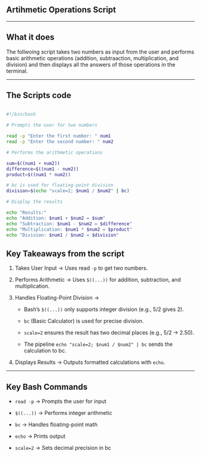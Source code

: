 ## Artihmetic Operations Script

---

## What it does

The follwoing script takes two numbers as input from the user and performs basic arithmetic operations (addition, subtraaction, multiplication, and division) and then displays all the answers of those operations in the terminal.

---

## The Scripts code

```bash

#!/bin/bash

# Prompts the user for two numbers

read -p "Enter the first number: " num1
read -p "Enter the second number: " num2

# Performs the arithmetic operations

sum=$((num1 + num2))
difference=$((num1 - num2))
product=$((num1 * num2))

# bc is used for floating-point division
division=$(echo "scale=2; $num1 / $num2" | bc)

# Display the results

echo "Results:"
echo "Addition: $num1 + $num2 = $sum"
echo "Subtraction: $num1 - $num2 = $difference"
echo "Multiplication: $num1 * $num2 = $product"
echo "Division: $num1 / $num2 = $division"

```

## Key Takeaways from the script

1. Takes User Input → Uses read `-p` to get two numbers.
2. Performs Arithmetic → Uses `$((...))` for addition, subtraction, and multiplication.
3. Handles Floating-Point Division →
   
   - Bash’s `$((...))` only supports integer division (e.g., 5/2 gives 2).
   
   - `bc` (Basic Calculator) is used for precise division.
   
   - `scale=2` ensures the result has two decimal places (e.g., 5/2 → 2.50).
   
   - The pipeline `echo "scale=2; $num1 / $num2" | bc` sends the calculation to bc.

4. Displays Results → Outputs formatted calculations with `echo`.

---

## Key Bash Commands

* `read -p` → Prompts the user for input

* `$((...))` → Performs integer arithmetic

* `bc` → Handles floating-point math

* `echo` → Prints output

* `scale=2` → Sets decimal precision in bc




